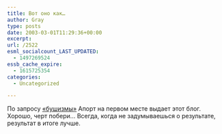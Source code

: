 ```yaml
---
title: Вот оно как…
author: Gray
type: posts
date: 2003-03-01T11:29:36+00:00
excerpt:
url: /2522
esml_socialcount_LAST_UPDATED:
  - 1497269524
essb_cache_expire:
  - 1615725354
categories:
  - Uncategorized

---
```








По запросу <a href="http://sm.aport.ru/scripts/template.dll?r=%E1%F3%F8%E8%E7%EC%FB" target="_blank">&#171;бушизмы&#187;</a> Апорт на первом месте выдает этот блог. Хорошо, черт побери&#8230; Всегда, когда не задумываешься о результате, результат в итоге лучше.